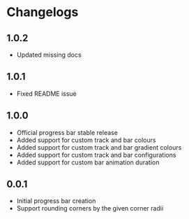 # Changelogs

## 1.0.2

- Updated missing docs

## 1.0.1

- Fixed README issue

## 1.0.0

- Official progress bar stable release
- Added support for custom track and bar colours
- Added support for custom track and bar gradient colours
- Added support for custom track and bar configurations
- Added support for custom bar animation duration

## 0.0.1

- Initial progress bar creation
- Support rounding corners by the given corner radii
